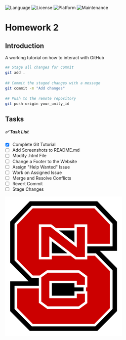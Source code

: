 ![Language](https://img.shields.io/badge/Language-HTML-orange)
![License](https://img.shields.io/badge/License-MIT-blue)
![Platform](https://img.shields.io/badge/Platform-Linux-blue)
![Maintenance](https://img.shields.io/badge/Maintained%3F-Yes-green)

# Homework 2

## Introduction
A working tutorial on how to interact with GitHub

```sh
## Stage all changes for commit
git add .

## Commit the staged changes with a message
git commit -m "Add changes"

## Push to the remote repository
git push origin your_unity_id
```

## Tasks
##### ✅ Task List 
- [x] Complete Git Tutorial
- [ ] Add Screenshots to README.md
- [ ] Modify .html File
- [ ] Change a Footer to the Website
- [ ] Assign "Help Wanted" Issue
- [ ] Work on Assigned Issue
- [ ] Merge and Resolve Conflicts
- [ ] Revert Commit
- [ ] Stage Changes

<!-- TODO: ![Project Screenshot](path/to/your/image.png) -->

![Project Screenshot](asset/NCSU_logo.png)